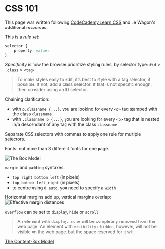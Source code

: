 # CSS 101

This page was written following [CodeCademy Learn CSS](https://www.codecademy.com/learn/learn-css/) and Le Wagon's additional resources.

This is a *rule set*:

``` css
selector {
	property: value;
}
```

*Specificity* is how the browser prioritize styling rules, by selector type: `#id` > `.class` > `<tag>`

> To make styles easy to edit, it’s best to style with a tag selector, if possible. If not, add a class selector. If that is not specific enough, then consider using an ID selector.

Chaining clarification:
* with `p.classname {...}`, you are looking for every `<p>` tag stamped with the class `classname`
* with `.classname p {...}`, you are looking for every `<p>` tag that is nested in/a descendant of any tag with the class `classname`

Separate CSS selectors with commas to apply one rule for multiple selectors.

Fonts: not more than 3 different fonts for one page.

![The Box Model](https://s3.amazonaws.com/codecademy-content/courses/freelance-1/unit-4/diagram-boxmodel.svg "The Box Model")

`margin` and `padding` syntaxes:
* `top right bottom left` (in pixels)
* `top_bottom left_right` (in pixels)
* to centre using `0 auto`, you need to specify a `width`

Horizontal margins add up, vertical margins overlap:
![Effective margin distances](https://s3.amazonaws.com/codecademy-content/courses/freelance-1/unit-4/diagram-verticalmargins.svg "Effective margin distances")

`overflow` can be set to `display`, `hide` or `scroll`.

> An element with `display: none` will be completely removed from the web page. An element with `visibility: hidden`, however, will not be visible on the web page, but the space reserved for it will.


[The Content-Box Model](https://s3.amazonaws.com/codecademy-content/courses/web-101/htmlcss1-diagram__contentbox.svg "The Content-Box Model")
